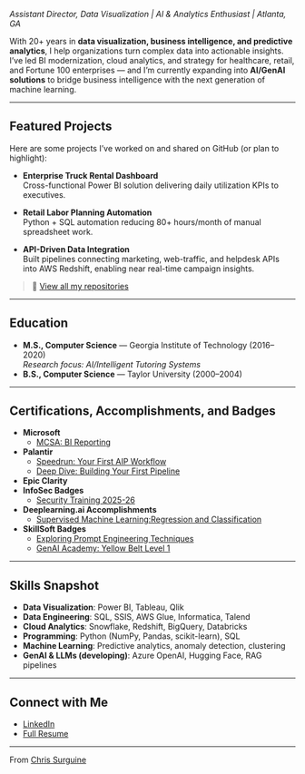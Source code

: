 *Assistant Director, Data Visualization \| AI & Analytics Enthusiast \| Atlanta, GA*  

With 20+ years in **data visualization, business intelligence, and predictive analytics**, I help organizations turn complex data into actionable insights. I’ve led BI modernization, cloud analytics, and strategy for healthcare, retail, and Fortune 100 enterprises — and I’m currently expanding into **AI/GenAI solutions** to bridge business intelligence with the next generation of machine learning.  

---

## Featured Projects
Here are some projects I’ve worked on and shared on GitHub (or plan to highlight):  

- **Enterprise Truck Rental Dashboard**  
  Cross-functional Power BI solution delivering daily utilization KPIs to executives.   

- **Retail Labor Planning Automation**  
  Python + SQL automation reducing 80+ hours/month of manual spreadsheet work.  

- **API-Driven Data Integration**  
  Built pipelines connecting marketing, web-traffic, and helpdesk APIs into AWS Redshift, enabling near real-time campaign insights.  

> 🔗 [View all my repositories](https://github.com/csurguine?tab=repositories)  

---

## Education
- **M.S., Computer Science** — Georgia Institute of Technology (2016–2020)  
  *Research focus: AI/Intelligent Tutoring Systems*  
- **B.S., Computer Science** — Taylor University (2000–2004)  

---

## Certifications, Accomplishments, and Badges
- **Microsoft**
  - [MCSA: BI Reporting](https://www.credly.com/badges/3011ba97-27de-4ed6-a4ee-350d049f50c5)
- **Palantir**
  - [Speedrun: Your First AIP Workflow](https://verify.skilljar.com/c/wx8qd39su27o)
  - [Deep Dive: Building Your First Pipeline](https://verify.skilljar.com/c/7f9ouprnjsnu)
- **Epic Clarity**
- **InfoSec Badges**
  - [Security Training 2025-26](https://eu.knowbe4.com/enrollments/393997854/certificate.pdf)
- **Deeplearning.ai Accomplishments**
  - [Supervised Machine Learning:Regression and Classification](https://www.coursera.org/account/accomplishments/verify/74P42G2AH50V)
- **SkillSoft Badges**
  - [Exploring Prompt Engineering Techniques](https://skillsoft.digitalbadges.skillsoft.com/ff99d739-f3c1-4203-a22e-157683b18089)
  - [GenAI Academy: Yellow Belt Level 1](https://nttdataservices.digitalbadges.skillsoft.com/8a96256a-411e-426f-ac30-115e45f430c8#acc.J0utPnSI)
---

## Skills Snapshot
- **Data Visualization**: Power BI, Tableau, Qlik  
- **Data Engineering**: SQL, SSIS, AWS Glue, Informatica, Talend  
- **Cloud Analytics**: Snowflake, Redshift, BigQuery, Databricks  
- **Programming**: Python (NumPy, Pandas, scikit-learn), SQL  
- **Machine Learning**: Predictive analytics, anomaly detection, clustering  
- **GenAI & LLMs (developing)**: Azure OpenAI, Hugging Face, RAG pipelines  

---

## Connect with Me
- [LinkedIn](https://linkedin.com/in/chriss)
- [Full Resume](https://github.com/csurguine/csurguine.github.io/blob/9a2702cc781282bc228e67f6c7863b37908f765a/_includes/Christopher%20Surguine.pdf)

---
From [Chris Surguine](https://github.com/csurguine)
